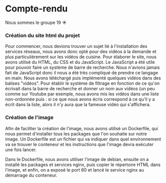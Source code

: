 
# Compte-rendu

Nous sommes le groupe 19 ☀️

### Création du site html du projet

Pour commencer, nous devions trouver un sujet lié à l'installation des services réseaux, nous avons donc opté pour des vidéos à la demande et plus particulièrement sur les vidéos de cuisine.
Pour élaborer le site, nous avons utilisé du HTML, du CSS et du JavaScript. Le JavaScript a été utile pour pouvoir faire un système de barre de recherche. Nous n'avions jamais fait de JavaScript donc il nous a été très compliqué de prendre ce langage en main. Nous avons téléchargé puis implémenté quelques vidéos dans des balises "vidéos". Pour établir le système de filtrage en fonction de ce qu'on écrivait dans la barre de recherche et donner un nom aux vidéos (un peu comme sur Youtube par exemple, nous avons mis les vidéos dans une liste non-ordonnée puis : si ce que nous avons écris correspond à ce qu'il y a écrit dans la liste, alors il n'y aura que la fameuse vidéo qui s'affichera.

### Création de l'image 

Afin de faciliter la création de l'image, nous avons utilisé un Dockerfile, qui nous permet d'installer tous les packages que l'on souhaite sur notre image.
Un Dockerfile est un fichier qui va indiquer dans quel environnement va se trouver le conteneur et les instructions que l'image devra exécuter une fois lancer.

Dans le Dockerfile, nous avons utiliser l'image de debian, ensuite on a installé les packages et services nginx, puis copier le répertoire HTML dans l'image, et enfin, on a exposé le port 80 et lancé le service nginx au démarrage du conteneur. 


